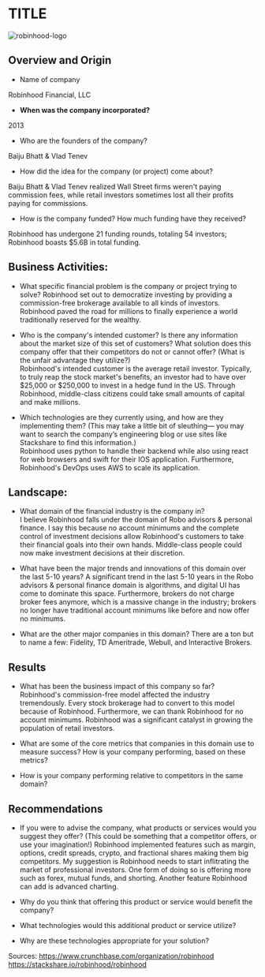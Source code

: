 # TITLE
![robinhood-logo](https://seekvectorlogo.net/wp-content/uploads/2020/04/robinhood-vector-logo.png)
## Overview and Origin

* Name of company

Robinhood Financial, LLC

* **When was the company incorporated?**

2013

* Who are the founders of the company?

Baiju Bhatt & Vlad Tenev

* How did the idea for the company (or project) come about?

Baiju Bhatt & Vlad Tenev realized Wall Street firms weren't paying commission fees, while retail investors sometimes lost all their profits paying for commissions. 

* How is the company funded? How much funding have they received?

Robinhood has undergone 21 funding rounds, totaling 54 investors; Robinhood boasts $5.6B in total funding.

## Business Activities:

* What specific financial problem is the company or project trying to solve?
Robinhood set out to democratize investing by providing a commission-free brokerage available to all kinds of investors. Robinhood paved the road for millions to finally experience a world traditionally reserved for the wealthy.


* Who is the company's intended customer?  Is there any information about the market size of this set of customers?
What solution does this company offer that their competitors do not or cannot offer? (What is the unfair advantage they utilize?)  
Robinhood's intended customer is the average retail investor. Typically, to truly reap the stock market's benefits, an investor had to have over $25,000 or $250,000 to invest in a hedge fund in the US. Through Robinhood, middle-class citizens could take small amounts of capital and make millions. 
 

* Which technologies are they currently using, and how are they implementing them? (This may take a little bit of sleuthing–– you may want to search the company’s engineering blog or use sites like Stackshare to find this information.)  
Robinhood uses python to handle their backend while also using react for web browsers and swift for their IOS application. Furthermore, Robinhood's DevOps uses AWS to scale its application.  


## Landscape:

* What domain of the financial industry is the company in?  
I believe Robinhood falls under the domain of Robo advisors & personal finance. I say this because no account minimums and the complete control of investment decisions allow Robinhood's customers to take their financial goals into their own hands. Middle-class people could now make investment decisions at their discretion. 

* What have been the major trends and innovations of this domain over the last 5-10 years?
A significant trend in the last 5-10 years in the Robo advisors & personal finance domain is algorithms, and digital UI has come to dominate this space. Furthermore, brokers do not charge broker fees anymore, which is a massive change in the industry; brokers no longer have traditional account minimums like before and now offer no minimums.

* What are the other major companies in this domain?
There are a ton but to name a few: Fidelity, TD Ameritrade, Webull, and Interactive Brokers.


## Results

* What has been the business impact of this company so far?
Robinhood's commission-free model affected the industry tremendously. Every stock brokerage had to convert to this model because of Robinhood. Furthermore, we can thank Robinhood for no account minimums. Robinhood was a significant catalyst in growing the population of retail investors.

* What are some of the core metrics that companies in this domain use to measure success? How is your company performing, based on these metrics?

* How is your company performing relative to competitors in the same domain?


## Recommendations

* If you were to advise the company, what products or services would you suggest they offer? (This could be something that a competitor offers, or use your imagination!)
Robinhood implemented features such as margin, options, credit spreads, crypto,  and fractional shares making them big competitors. My suggestion is Robinhood needs to start inflitrating the market of professional investors. One form of doing so is offering more such as forex, mutual funds, and shorting. Another feature Robinhood can add is advanced charting. 

* Why do you think that offering this product or service would benefit the company?


* What technologies would this additional product or service utilize?

* Why are these technologies appropriate for your solution?

Sources:
https://www.crunchbase.com/organization/robinhood
https://stackshare.io/robinhood/robinhood